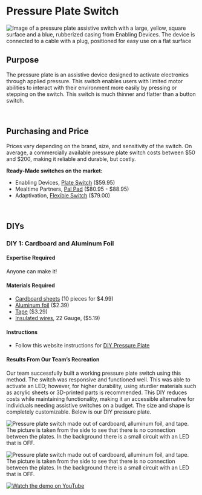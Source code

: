 # Pressure Plate Switch

![Image of a pressure plate assistive switch with a large, yellow, square surface and a blue, rubberized casing from Enabling Devices. The device is connected to a cable with a plug, positioned for easy use on a flat surface](https://github.com/user-attachments/assets/92248d25-cc24-420b-8e65-6773307a51d8)

## Purpose

The pressure plate is an assistive device designed to activate electronics through applied pressure. This switch enables users with limited motor abilities to interact with their environment more easily by pressing or stepping on the switch. This switch is much thinner and flatter than a button switch.

<br>

## Purchasing and Price

Prices vary depending on the brand, size, and sensitivity of the switch. On average, a commercially available pressure plate switch costs between $50 and $200, making it reliable and durable, but costly.

**Ready-Made switches on the market:**

* Enabling Devices, [Plate Switch](https://enablingdevices.com/product/plate-switches/) ($59.95)  
* Mealtime Partners, [Pal Pad](https://www.mealtimepartners.com/products/adaptive_switches/pal_pad_adaptive_switches.htm) ($80.95 \- $88.95)  
* Adaptivation, [Flexible Switch](https://www.adaptivation.com/product-page/flexible-switch) ($79.00)

<br>

## DIYs

### **DIY 1: Cardboard and Aluminum Foil**

#### Expertise Required

Anyone can make it\!

#### Materials Required

* [Cardboard sheets](https://amazon.com/dp/B0B6GK2MFD) (10 pieces for $4.99)  
* [Aluminum foil](https://amazon.com/dp/B005GPJCHQ) ($2.39)  
* [Tape](https://www.fredmeyer.com/p/scotch-shipping-heavy-duty-packaging-tape/0005113164204) ($3.29)  
* [Insulated wires](https://amazon.com/dp/B0B9JCJMNP), 22 Gauge, ($5.19)

#### Instructions

* Follow this website instructions for [DIY Pressure Plate](https://www.instructables.com/Use-a-DIY-Pressure-Plate-Switch-to-Automate-Your-H/)

#### Results From Our Team’s Recreation

Our team successfully built a working pressure plate switch using this method. The switch was responsive and functioned well. This was able to activate an LED; however, for higher durability, using sturdier materials such as acrylic sheets or 3D-printed parts is recommended. This DIY reduces costs while maintaining functionality, making it an accessible alternative for individuals needing assistive switches on a budget. The size and shape is completely customizable. Below is our DIY pressure plate. 

![Pressure plate switch made out of cardboard, alluminum foil, and tape. The picture is taken from the side to see that there is no connection between the plates. In the background there is a small circuit with an LED that is OFF.](https://github.com/user-attachments/assets/44852e6c-4535-4e4c-9e88-79dd4665cf60)

![Pressure plate switch made out of cardboard, alluminum foil, and tape. The picture is taken from the side to see that there is no connection between the plates. In the background there is a small circuit with an LED that is OFF.](https://github.com/user-attachments/assets/31fb2a82-c60a-44cb-b6c7-d5e258dc0736)

[![Watch the demo on YouTube](https://youtube.com/embed/pPPygJrqFEM)](https://youtube.com/embed/pPPygJrqFEM)
